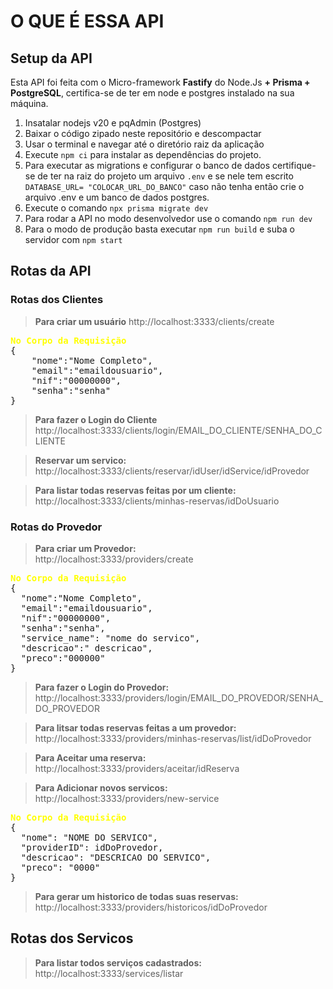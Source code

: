 # O QUE É ESSA API


## Setup da API
Esta API foi feita com o Micro-framework **Fastify** do Node.Js **+ Prisma + PostgreSQL**, certifica-se de ter em node e postgres instalado na sua máquina.

1. Insatalar nodejs v20 e pqAdmin (Postgres)
2. Baixar o código zipado neste repositório e descompactar
3. Usar o terminal e navegar até o diretório raiz da aplicação
4. Execute ```npm ci``` para instalar as dependências do projeto.
5. Para executar as migrations e configurar o banco de dados certifique-se de ter na raiz do projeto um arquivo ```.env``` e se nele tem escrito ```DATABASE_URL= "COLOCAR_URL_DO_BANCO"``` caso não tenha então crie o arquivo .env e um banco de dados postgres.
6. Execute o comando ```npx prisma migrate dev```
7. Para rodar a API no modo desenvolvedor use o comando ```npm run dev```
8. Para o modo de produção basta executar ```npm run build```  e suba o servidor com ```npm start```


## Rotas da API
### Rotas dos Clientes

>**Para criar um usuário** http://localhost:3333/clients/create <br/> 
<pre>
<strong style="color:yellow;">No Corpo da Requisição</strong>
{
	"nome":"Nome Completo", 
	"email":"emaildousuario", 
	"nif":"00000000", 
	"senha":"senha"
}
</pre>

>**Para fazer o Login do Cliente** <br/> http://localhost:3333/clients/login/EMAIL_DO_CLIENTE/SENHA_DO_CLIENTE

>**Reservar um servico:** <br/> http://localhost:3333/clients/reservar/idUser/idService/idProvedor<br/> 

>**Para listar todas reservas feitas por um cliente:** <br/> http://localhost:3333/clients/minhas-reservas/idDoUsuario

### Rotas do Provedor

>**Para criar um Provedor:** <br/> http://localhost:3333/providers/create <br/> 
<pre>
<strong style="color:yellow;">No Corpo da Requisição</strong>
{
  "nome":"Nome Completo", 
  "email":"emaildousuario", 
  "nif":"00000000", 
  "senha":"senha",
  "service_name": "nome do servico",
  "descricao":" descricao",
  "preco":"000000" 
}
</pre>

>**Para fazer o Login do Provedor:** <br/> http://localhost:3333/providers/login/EMAIL_DO_PROVEDOR/SENHA_DO_PROVEDOR

>**Para litsar todas reservas feitas a um provedor:** <br/> http://localhost:3333/providers/minhas-reservas/list/idDoProvedor

>**Para Aceitar uma reserva:** <br/> http://localhost:3333/providers/aceitar/idReserva

>**Para Adicionar novos servicos:** <br/> http://localhost:3333/providers/new-service <br/>
<pre>
<strong style="color:yellow;">No Corpo da Requisição</strong>
{
  "nome": "NOME DO SERVICO", 
  "providerID": idDoProvedor,
  "descricao": "DESCRICAO DO SERVICO", 
  "preco": "0000"
}
</pre>

>**Para gerar um historico de todas suas reservas:** <br/> http://localhost:3333/providers/historicos/idDoProvedor

## Rotas dos Servicos

>**Para listar todos serviços cadastrados:** <br/> http://localhost:3333/services/listar